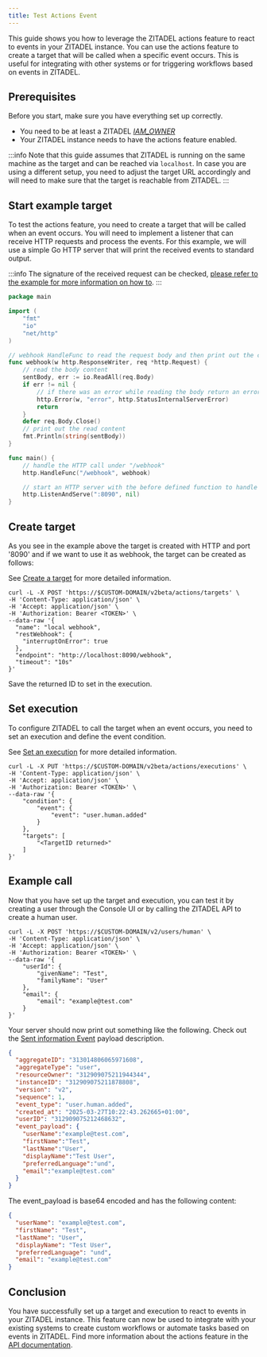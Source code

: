 ```yaml
---
title: Test Actions Event
---
```


This guide shows you how to leverage the ZITADEL actions feature to react to events in your ZITADEL instance.
You can use the actions feature to create a target that will be called when a specific event occurs.
This is useful for integrating with other systems or for triggering workflows based on events in ZITADEL.

## Prerequisites

Before you start, make sure you have everything set up correctly.

- You need to be at least a ZITADEL [_IAM_OWNER_](/guides/manage/console/managers)
- Your ZITADEL instance needs to have the actions feature enabled.

:::info
Note that this guide assumes that ZITADEL is running on the same machine as the target and can be reached via `localhost`.
In case you are using a different setup, you need to adjust the target URL accordingly and will need to make sure that the target is reachable from ZITADEL.
:::

## Start example target

To test the actions feature, you need to create a target that will be called when an event occurs.
You will need to implement a listener that can receive HTTP requests and process the events.
For this example, we will use a simple Go HTTP server that will print the received events to standard output.

:::info
The signature of the received request can be checked, [please refer to the example for more information on how to](/guides/integrate/actions/testing-request-signature).
:::

```go
package main

import (
	"fmt"
	"io"
	"net/http"
)

// webhook HandleFunc to read the request body and then print out the contents
func webhook(w http.ResponseWriter, req *http.Request) {
	// read the body content
	sentBody, err := io.ReadAll(req.Body)
	if err != nil {
		// if there was an error while reading the body return an error
		http.Error(w, "error", http.StatusInternalServerError)
		return
	}
	defer req.Body.Close()
	// print out the read content
	fmt.Println(string(sentBody))
}

func main() {
	// handle the HTTP call under "/webhook"
	http.HandleFunc("/webhook", webhook)

	// start an HTTP server with the before defined function to handle the endpoint under "http://localhost:8090"
	http.ListenAndServe(":8090", nil)
}
```

## Create target

As you see in the example above the target is created with HTTP and port '8090' and if we want to use it as webhook, the
target can be created as follows:

See [Create a target](/apis/resources/action_service_v2/action-service-create-target) for more detailed information.

```shell
curl -L -X POST 'https://$CUSTOM-DOMAIN/v2beta/actions/targets' \
-H 'Content-Type: application/json' \
-H 'Accept: application/json' \
-H 'Authorization: Bearer <TOKEN>' \
--data-raw '{
  "name": "local webhook",
  "restWebhook": {
    "interruptOnError": true    
  },
  "endpoint": "http://localhost:8090/webhook",
  "timeout": "10s"
}'
```

Save the returned ID to set in the execution.

## Set execution

To configure ZITADEL to call the target when an event occurs, you need to set an execution and define the event
condition.

See [Set an execution](/apis/resources/action_service_v2/action-service-set-execution) for more detailed information.

```shell
curl -L -X PUT 'https://$CUSTOM-DOMAIN/v2beta/actions/executions' \
-H 'Content-Type: application/json' \
-H 'Accept: application/json' \
-H 'Authorization: Bearer <TOKEN>' \
--data-raw '{
    "condition": {
        "event": {
            "event": "user.human.added"
        }
    },
    "targets": [
        "<TargetID returned>"
    ]
}'
```

## Example call

Now that you have set up the target and execution, you can test it by creating a user through the Console UI or
by calling the ZITADEL API to create a human user.

```shell
curl -L -X POST 'https://$CUSTOM-DOMAIN/v2/users/human' \
-H 'Content-Type: application/json' \
-H 'Accept: application/json' \
-H 'Authorization: Bearer <TOKEN>' \
--data-raw '{
    "userId": {
        "givenName": "Test",
        "familyName": "User"
    },
    "email": {
        "email": "example@test.com"
    }
}'
```

Your server should now print out something like the following. Check out
the [Sent information Event](./usage#sent-information-event) payload description.

```json
{
  "aggregateID": "313014806065971608",
  "aggregateType": "user",
  "resourceOwner": "312909075211944344",
  "instanceID": "312909075211878808",
  "version": "v2",
  "sequence": 1,
  "event_type": "user.human.added",
  "created_at": "2025-03-27T10:22:43.262665+01:00",
  "userID": "312909075212468632",
  "event_payload": {
    "userName":"example@test.com",
    "firstName":"Test",
    "lastName":"User",
    "displayName":"Test User",
    "preferredLanguage":"und",
    "email":"example@test.com"
  }
}
```

The event_payload is base64 encoded and has the following content:

```json
{
  "userName": "example@test.com",
  "firstName": "Test",
  "lastName": "User",
  "displayName": "Test User",
  "preferredLanguage": "und",
  "email": "example@test.com"
}
```

## Conclusion

You have successfully set up a target and execution to react to events in your ZITADEL instance.
This feature can now be used to integrate with your existing systems to create custom workflows or automate tasks based on events in ZITADEL.
Find more information about the actions feature in the [API documentation](/concepts/features/actions_v2).